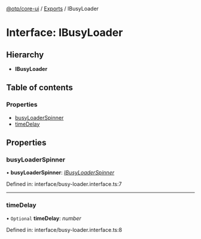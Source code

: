 [@otp/core-ui](../README.md) / [Exports](../modules.md) / IBusyLoader

# Interface: IBusyLoader

## Hierarchy

* **IBusyLoader**

## Table of contents

### Properties

- [busyLoaderSpinner](ibusyloader.md#busyloaderspinner)
- [timeDelay](ibusyloader.md#timedelay)

## Properties

### busyLoaderSpinner

• **busyLoaderSpinner**: [*IBusyLoaderSpinner*](ibusyloaderspinner.md)

Defined in: interface/busy-loader.interface.ts:7

___

### timeDelay

• `Optional` **timeDelay**: *number*

Defined in: interface/busy-loader.interface.ts:8
